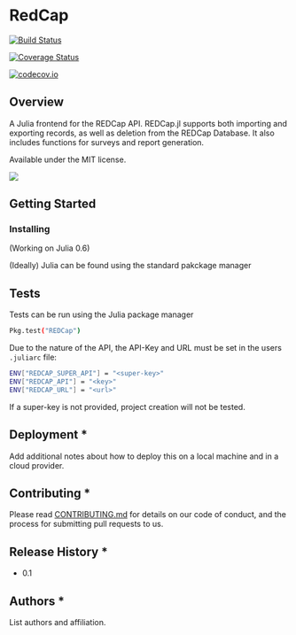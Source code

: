 # RedCap

[![Build Status](https://travis-ci.org/bcbi/REDCap.jl.svg?branch=master)](https://travis-ci.org/bcbi/REDCap.jl)

[![Coverage Status](https://coveralls.io/repos/bcbi/REDCap.jl/badge.svg?branch=master&service=github)](https://coveralls.io/github/bcbi/REDCap.jl?branch=master)

[![codecov.io](http://codecov.io/github/bcbi/REDCap.jl/coverage.svg?branch=master)](http://codecov.io/github/bcbi/REDCap.jl?branch=master)



## Overview

A Julia frontend for the REDCap API. REDCap.jl supports both importing and exporting records, as well as deletion from the REDCap Database. It also includes functions for surveys and report generation. 

Available under the MIT license.

[![](https://img.shields.io/badge/docs-stable-blue.svg)](https://bcbi.github.io/REDCap.jl)
<!---
	#Re-enable once docs push right
[![](https://img.shields.io/badge/docs-stable-blue.svg)](https://bcbi.github.io/REDCap.jl/stable)
[![](https://img.shields.io/badge/docs-latest-blue.svg)](https://bcbi.github.io/REDCap.jl/latest)
--->

## Getting Started 


### Installing

(Working on Julia 0.6)

(Ideally) Julia can be found using the standard pakckage manager

## Tests 

Tests can be run using the Julia package manager
```bash
Pkg.test("REDCap")
```

Due to the nature of the API, the API-Key and URL must be set in the users `.juliarc` file:
```bash
ENV["REDCAP_SUPER_API"] = "<super-key>"
ENV["REDCAP_API"] = "<key>"
ENV["REDCAP_URL"] = "<url>"
```
If a super-key is not provided, project creation will not be tested.

## Deployment *

Add additional notes about how to deploy this on a local machine and in a cloud provider.


## Contributing *

Please read [CONTRIBUTING.md]() for details on our code of conduct, and the process for submitting pull requests to us.

## Release History *
- 0.1


## Authors *

List authors and affiliation.

